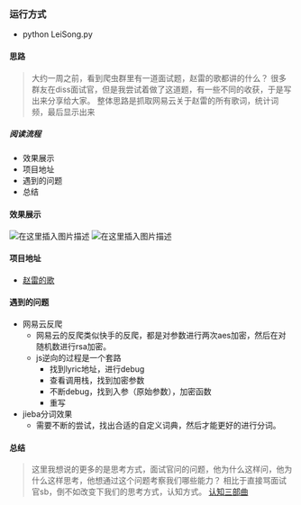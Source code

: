 ### 运行方式
* python LeiSong.py
#### 思路
> 大约一周之前，看到爬虫群里有一道面试题，赵雷的歌都讲的什么？
> 很多群友在diss面试官，但是我尝试着做了这道题，有一些不同的收获，于是写出来分享给大家。
> 整体思路是抓取网易云关于赵雷的所有歌词，统计词频，最后显示出来
##### 阅读流程
 * 效果展示
 * 项目地址
 * 遇到的问题
 * 总结
#### 效果展示
![在这里插入图片描述](https://img-blog.csdnimg.cn/20190810232148486.png?x-oss-process=image/watermark,type_ZmFuZ3poZW5naGVpdGk,shadow_10,text_aHR0cHM6Ly9ibG9nLmNzZG4ubmV0L3UwMTMzNTYyNTQ=,size_16,color_FFFFFF,t_70)
![在这里插入图片描述](https://img-blog.csdnimg.cn/20190810234518135.png?x-oss-process=image/watermark,type_ZmFuZ3poZW5naGVpdGk,shadow_10,text_aHR0cHM6Ly9ibG9nLmNzZG4ubmV0L3UwMTMzNTYyNTQ=,size_16,color_FFFFFF,t_70)
#### 项目地址
*  [赵雷的歌](https://github.com/justcodedroid/spider_js/tree/master/leisong)
#### 遇到的问题
* 网易云反爬
	* 网易云的反爬类似快手的反爬，都是对参数进行两次aes加密，然后在对随机数进行rsa加密。	 	
	* 	js逆向的过程是一个套路
		* 找到lyric地址，进行debug
		* 查看调用栈，找到加密参数
		* 不断debug，找到入参（原始参数），加密函数
		* 重写
* jieba分词效果
	* 需要不断的尝试，找出合适的自定义词典，然后才能更好的进行分词。 	
#### 总结

> 这里我想说的更多的是思考方式，面试官问的问题，他为什么这样问，他为什么这样思考，他想通过这个问题考察我们哪些能力？
> 相比于直接骂面试官sb，倒不如改变下我们的思考方式，认知方式。
> [认知三部曲](https://zhuanlan.zhihu.com/p/26902955)